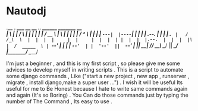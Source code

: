 # Nautodj
.__   __.      ___      __    __  .___________.  ______    _______         __  
|  \ |  |     /   \    |  |  |  | |           | /  __  \  |       \       |  | 
|   \|  |    /  ^  \   |  |  |  | `---|  |----`|  |  |  | |  .--.  |      |  | 
|  . `  |   /  /_\  \  |  |  |  |     |  |     |  |  |  | |  |  |  |.--.  |  | 
|  |\   |  /  _____  \ |  `--'  |     |  |     |  `--'  | |  '--'  ||  `--'  | 
|__| \__| /__/     \__\ \______/      |__|      \______/  |_______/  \______/  
                                                                               

I'm just a beginner , and this is my first script , so please give me some advices to develop myself in writing scripts . 
This is a script to automate some django commands , Like ("start a new project , new app , runserver , migrate , install django,make a super user ...") . 
I wish it will be useful 
Its useful for me to Be Honest because I hate to write same commands again and again (It's so Boring) . 
You Can do those commands just by typing the number of The Command , Its easy to use . 

